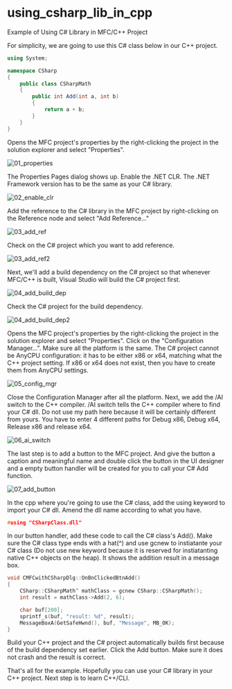 # using_csharp_lib_in_cpp
Example of Using C# Library in MFC/C++ Project

For simplicity, we are going to use this C# class below in our C++ project.

```csharp
using System;

namespace CSharp
{
    public class CSharpMath
    {
        public int Add(int a, int b)
        {
            return a + b;
        }
    }
}
```

Opens the MFC project's properties by the right-clicking the project in the solution explorer and select "Properties".

![01_properties](img/01_properties.png)

The Properties Pages dialog shows up. Enable the .NET CLR. The .NET Framework version has to be the same as your C# library.

![02_enable_clr](img/02_enable_clr.png)

Add the reference to the C# library in the MFC project by right-clicking on the Reference node and select "Add Reference..."

![03_add_ref](img/03_add_ref.png)

Check on the C# project which you want to add reference.

![03_add_ref2](img/03_add_ref2.png)

Next, we'll add a build dependency on the C# project so that whenever MFC/C++ is built, Visual Studio will build the C# project first.

![04_add_build_dep](img/04_add_build_dep.png)

Check the C# project for the build dependency.

![04_add_build_dep2](img/04_add_build_dep2.png)

Opens the MFC project's properties by the right-clicking the project in the solution explorer and select "Properties". Click on the "Configuration Manager...". Make sure all the platform is the same. The C# project cannot be AnyCPU configuration: it has to be either x86 or x64, matching what the C++ project setting. If x86 or x64 does not exist, then you have to create them from AnyCPU settings.

![05_config_mgr](img/05_config_mgr.png)

Close the Configuration Manager after all the platform. Next, we add the /AI switch to the C++ compiler. /AI switch tells the C++ compiler where to find your C# dll. Do not use my path here because it will be certainly different from yours. You have to enter 4 different paths for Debug x86, Debug x64, Release x86 and release x64.

![06_ai_switch](img/06_ai_switch.png)

The last step is to add a button to the MFC project. And give the button a caption and meaningful name and double click the button in the UI designer and a empty button handler will be created for you to call your C# Add function.

![07_add_button](img/07_add_button.png)

In the cpp where you're going to use the C# class, add the using keyword to import your C# dll. Amend the dll name according to what you have.

```Cpp
#using "CSharpClass.dll"
```

In our button handler, add these code to call the C# class's Add(). Make sure the C# class type ends with a hat(^) and use gcnew to instiatante your C# class (Do not use new keyword because it is reserved for instiatanting native C++ objects on the heap). It shows the addition result in a message box.

```Cpp
void CMFCwithCSharpDlg::OnBnClickedBtnAdd()
{
    CSharp::CSharpMath^ mathClass = gcnew CSharp::CSharpMath();
    int result = mathClass->Add(2, 6);

    char buf[200];
    sprintf_s(buf, "result: %d", result);
    MessageBoxA(GetSafeHwnd(), buf, "Message", MB_OK);
}
```

Build your C++ project and the C# project automatically builds first because of the build dependency set earlier. Click the Add button. Make sure it does not crash and the result is correct.

That's all for the example. Hopefully you can use your C# library in your C++ project. Next step is to learn C++/CLI.
